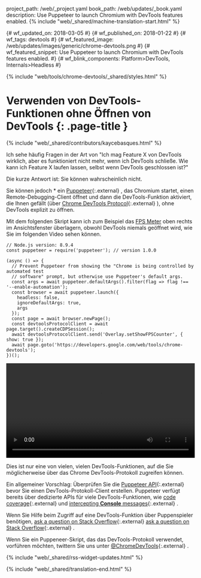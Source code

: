 project_path: /web/_project.yaml
book_path: /web/updates/_book.yaml
description: Use Puppeteer to launch Chromium with DevTools features enabled.
{% include "web/_shared/machine-translation-start.html" %}

{# wf_updated_on: 2018-03-05 #}
{# wf_published_on: 2018-01-22 #}
{# wf_tags: devtools #}
{# wf_featured_image: /web/updates/images/generic/chrome-devtools.png #}
{# wf_featured_snippet: Use Puppeteer to launch Chromium with DevTools features enabled. #}
{# wf_blink_components: Platform>DevTools, Internals>Headless #}

{% include "web/tools/chrome-devtools/_shared/styles.html" %}

# Verwenden von DevTools-Funktionen ohne Öffnen von DevTools {: .page-title }

{% include "web/_shared/contributors/kaycebasques.html" %}

Ich sehe häufig Fragen in der Art von "Ich mag Feature X von DevTools wirklich, aber es funktioniert nicht mehr, wenn ich DevTools schließe. Wie kann ich Feature X laufen lassen, selbst wenn DevTools geschlossen ist?"

Die kurze Antwort ist: Sie können wahrscheinlich nicht.

Sie können jedoch * ein [Puppeteer][puppeteer]{:.external} , das Chromium startet, einen Remote-Debugging-Client öffnet und dann die DevTools-Funktion aktiviert, die Ihnen gefällt (über [Chrome DevTools Protocol][CDP]{:.external} ), ohne DevTools explizit zu öffnen.

[puppeteer]: https://github.com/GoogleChrome/puppeteer
[CDP]: https://chromedevtools.github.io/devtools-protocol/

Mit dem folgenden Skript kann ich zum Beispiel das [FPS Meter][FPS] oben rechts im Ansichtsfenster überlagern, obwohl DevTools niemals geöffnet wird, wie Sie im folgenden Video sehen können.

[FPS]: /web/tools/chrome-devtools/evaluate-performance/reference#fps-meter

    // Node.js version: 8.9.4
    const puppeteer = require('puppeteer'); // version 1.0.0

    (async () => {
      // Prevent Puppeteer from showing the "Chrome is being controlled by automated test
      // software" prompt, but otherwise use Puppeteer's default args.
      const args = await puppeteer.defaultArgs().filter(flag => flag !== '--enable-automation');
      const browser = await puppeteer.launch({
        headless: false,
        ignoreDefaultArgs: true,
        args
      });
      const page = await browser.newPage();
      const devtoolsProtocolClient = await page.target().createCDPSession();
      await devtoolsProtocolClient.send('Overlay.setShowFPSCounter', { show: true });
      await page.goto('https://developers.google.com/web/tools/chrome-devtools');
    })();

<style>
  video { width: 100%; }
</style>

<video controls>
  <source src="https://storage.googleapis.com/webfundamentals-assets/updates/2018/01/devtools.mp4">
</video>

Dies ist nur eine von vielen, vielen DevTools-Funktionen, auf die Sie möglicherweise über das Chrome DevTools-Protokoll zugreifen können.

Ein allgemeiner Vorschlag: Überprüfen Sie die [Puppeteer API][API]{:.external} bevor Sie einen DevTools-Protokoll-Client erstellen. Puppeteer verfügt bereits über dedizierte APIs für viele DevTools-Funktionen, wie [code coverage][coverage]{:.external} und [intercepting **Console** messages][console]{:.external} .

[API]: https://github.com/GoogleChrome/puppeteer/blob/master/docs/api.md
[coverage]: https://github.com/GoogleChrome/puppeteer/blob/master/docs/api.md#class-coverage
[console]: https://github.com/GoogleChrome/puppeteer/blob/master/docs/api.md#event-console

Wenn Sie Hilfe beim Zugriff auf eine DevTools-Funktion über Puppenspieler benötigen, [ask a question on Stack Overflow][SO]{:.external} [ask a question on Stack Overflow][SO]{:.external} .

Wenn Sie ein Puppeneer-Skript, das das DevTools-Protokoll verwendet, vorführen möchten, twittern Sie uns unter [@ChromeDevTools][twitter]{:.external} .

[SO]: https://stackoverflow.com/questions/ask?tags=google-chrome-devtools,puppeteer
[twitter]: https://twitter.com/chromedevtools

{% include "web/_shared/rss-widget-updates.html" %}

{% include "web/_shared/translation-end.html" %}